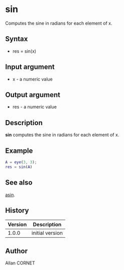 # sin

Computes the sine in radians for each element of x.

## Syntax

- res = sin(x)

## Input argument

- x - a numeric value

## Output argument

- res - a numeric value

## Description

<b>sin</b> computes the sine in radians for each element of x.

## Example

```matlab
A = eye(3, 3);
res = sin(A)
```

## See also

[asin](asin.md).

## History

| Version | Description     |
| ------- | --------------- |
| 1.0.0   | initial version |

## Author

Allan CORNET
